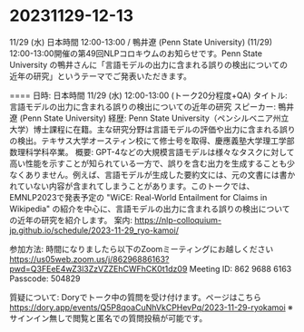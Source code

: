 # 20231129-12-13
11/29 (水) 日本時間 12:00-13:00 / 鴨井遼 (Penn State University) (11/29) 12:00-13:00開催の第49回NLPコロキウムのお知らせです。Penn State University の鴨井さんに「言語モデルの出力に含まれる誤りの検出についての近年の研究」というテーマでご発表いただきます。

====
日時: 日本時間 11/29 (水) 12:00-13:00 (トーク20分程度+QA)
タイトル: 言語モデルの出力に含まれる誤りの検出についての近年の研究
スピーカー: 鴨井遼 (Penn State University)
経歴: Penn State University（ペンシルベニア州立大学）博士課程に在籍。主な研究分野は言語モデルの評価や出力に含まれる誤りの検出。テキサス大学オースティン校にて修士号を取得、慶應義塾大学理工学部数理科学科卒業。
概要: GPT-4などの大規模言語モデルは様々なタスクに対して高い性能を示すことが知られている一方で、誤りを含む出力を生成することも少なくありません。例えば、言語モデルが生成した要約文には、元の文書には書かれていない内容が含まれてしまうことがあります。このトークでは、EMNLP2023で発表予定の "WiCE: Real-World Entailment for Claims in Wikipedia" の紹介を中心に、言語モデルの出力に含まれる誤りの検出についての近年の研究を紹介します。
案内: https://nlp-colloquium-jp.github.io/schedule/2023-11-29_ryo-kamoi/

参加方法: 時間になりましたら以下のZoomミーティングにお越しください
https://us05web.zoom.us/j/86296886163?pwd=Q3FEeE4wZ3l3ZzVZZEhCWFhCK0t1dz09
Meeting ID: 862 9688 6163
Passcode: 504829

質疑について: Doryでトーク中の質問を受け付けます。ページはこちら
https://dory.app/events/Q5P8qoaCuNhVkCPHevPq/2023-11-29-ryokamoi
※サインイン無しで閲覧と匿名での質問投稿が可能です。
